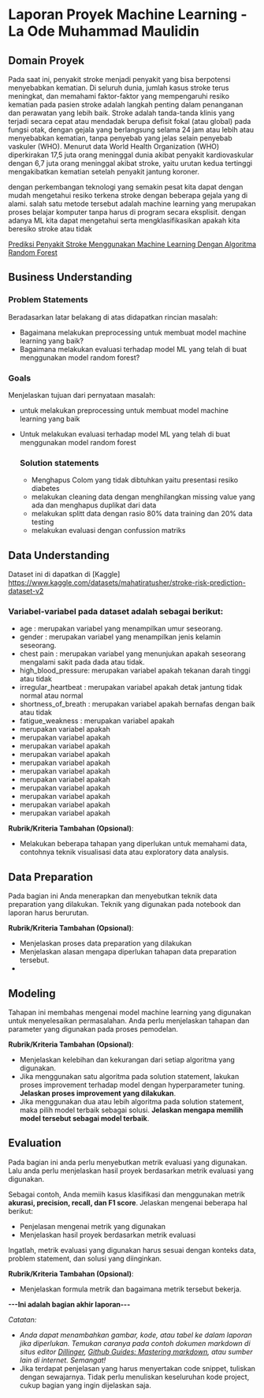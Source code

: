 # Laporan Proyek Machine Learning - La Ode Muhammad Maulidin

## Domain Proyek

Pada saat ini, penyakit stroke menjadi penyakit yang bisa berpotensi menyebabkan kematian. Di seluruh dunia, jumlah kasus stroke terus meningkat, dan memahami faktor-faktor yang mempengaruhi resiko kematian pada pasien stroke adalah langkah penting dalam penanganan dan perawatan yang lebih baik. Stroke adalah tanda-tanda klinis yang terjadi secara cepat atau mendadak berupa defisit fokal (atau global) pada fungsi otak, dengan gejala yang berlangsung selama 24 jam atau lebih atau menyebabkan kematian, tanpa penyebab yang jelas selain penyebab vaskuler (WHO). Menurut data World Health Organization (WHO) diperkirakan 17,5 juta orang meninggal dunia akibat penyakit kardiovaskular dengan 6,7 juta orang meninggal akibat stroke, yaitu urutan kedua tertinggi mengakibatkan kematian setelah penyakit jantung koroner. 

dengan perkembangan teknologi yang semakin pesat kita dapat dengan mudah mengetahui resiko terkena stroke dengan beberapa gejala yang di alami. salah satu metode tersebut adalah machine learning yang merupakan proses belajar komputer tanpa harus di program secara eksplisit. dengan adanya ML kita dapat mengetahui serta mengklasifikasikan apakah kita beresiko stroke atau tidak
  
[Prediksi Penyakit Stroke Menggunakan Machine Learning Dengan Algoritma Random Forest](https://e-jurnal.pnl.ac.id/infomedia/article/view/5199 ) 

## Business Understanding


### Problem Statements

Beradasarkan latar belakang di atas didapatkan rincian masalah:
- Bagaimana melakukan preprocessing untuk membuat model machine learning yang baik?
- Bagaimana melakukan evaluasi terhadap model ML yang telah di buat menggunakan model random forest?

### Goals

Menjelaskan tujuan dari pernyataan masalah:
- untuk melakukan preprocessing untuk membuat model machine learning yang baik
- Untuk melakukan evaluasi terhadap model ML yang telah di buat menggunakan model random forest


    ### Solution statements
    - Menghapus Colom yang tidak dibtuhkan yaitu presentasi resiko diabetes
    - melakukan cleaning data dengan menghilangkan missing value yang ada dan menghapus duplikat dari data
    - melakukan splitt data dengan rasio 80% data training dan 20% data testing 
    - melakukan evaluasi dengan confussion matriks

## Data Understanding

 Dataset ini di dapatkan di [Kaggle] https://www.kaggle.com/datasets/mahatiratusher/stroke-risk-prediction-dataset-v2 
### Variabel-variabel pada dataset adalah sebagai berikut:
- age : merupakan variabel yang menampilkan umur seseorang.
- gender : merupakan variabel yang menampilkan jenis kelamin seseorang.
- chest pain : merupakan variabel yang menunjukan apakah seseorang mengalami sakit pada dada atau tidak.
- high_blood_pressure:  merupakan variabel apakah tekanan darah tinggi atau tidak
- irregular_heartbeat : merupakan variabel apakah detak jantung tidak normal atau normal
- shortness_of_breath : merupakan variabel apakah bernafas dengan baik atau tidak
- fatigue_weakness    : merupakan variabel apakah 
- merupakan variabel apakah
- merupakan variabel apakah
- merupakan variabel apakah
- merupakan variabel apakah
- merupakan variabel apakah
- merupakan variabel apakah
- merupakan variabel apakah
- merupakan variabel apakah
- merupakan variabel apakah
- merupakan variabel apakah
- merupakan variabel apakah

**Rubrik/Kriteria Tambahan (Opsional)**:
- Melakukan beberapa tahapan yang diperlukan untuk memahami data, contohnya teknik visualisasi data atau exploratory data analysis.

## Data Preparation
Pada bagian ini Anda menerapkan dan menyebutkan teknik data preparation yang dilakukan. Teknik yang digunakan pada notebook dan laporan harus berurutan.

**Rubrik/Kriteria Tambahan (Opsional)**: 
- Menjelaskan proses data preparation yang dilakukan
- Menjelaskan alasan mengapa diperlukan tahapan data preparation tersebut.
- 
## Modeling
Tahapan ini membahas mengenai model machine learning yang digunakan untuk menyelesaikan permasalahan. Anda perlu menjelaskan tahapan dan parameter yang digunakan pada proses pemodelan.

**Rubrik/Kriteria Tambahan (Opsional)**: 
- Menjelaskan kelebihan dan kekurangan dari setiap algoritma yang digunakan.
- Jika menggunakan satu algoritma pada solution statement, lakukan proses improvement terhadap model dengan hyperparameter tuning. **Jelaskan proses improvement yang dilakukan**.
- Jika menggunakan dua atau lebih algoritma pada solution statement, maka pilih model terbaik sebagai solusi. **Jelaskan mengapa memilih model tersebut sebagai model terbaik**.

## Evaluation
Pada bagian ini anda perlu menyebutkan metrik evaluasi yang digunakan. Lalu anda perlu menjelaskan hasil proyek berdasarkan metrik evaluasi yang digunakan.

Sebagai contoh, Anda memiih kasus klasifikasi dan menggunakan metrik **akurasi, precision, recall, dan F1 score**. Jelaskan mengenai beberapa hal berikut:
- Penjelasan mengenai metrik yang digunakan
- Menjelaskan hasil proyek berdasarkan metrik evaluasi

Ingatlah, metrik evaluasi yang digunakan harus sesuai dengan konteks data, problem statement, dan solusi yang diinginkan.

**Rubrik/Kriteria Tambahan (Opsional)**: 
- Menjelaskan formula metrik dan bagaimana metrik tersebut bekerja.

**---Ini adalah bagian akhir laporan---**

_Catatan:_
- _Anda dapat menambahkan gambar, kode, atau tabel ke dalam laporan jika diperlukan. Temukan caranya pada contoh dokumen markdown di situs editor [Dillinger](https://dillinger.io/), [Github Guides: Mastering markdown](https://guides.github.com/features/mastering-markdown/), atau sumber lain di internet. Semangat!_
- Jika terdapat penjelasan yang harus menyertakan code snippet, tuliskan dengan sewajarnya. Tidak perlu menuliskan keseluruhan kode project, cukup bagian yang ingin dijelaskan saja.

